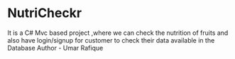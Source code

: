 # NutriCheckr
It is a C# Mvc based project ,where we can check the nutrition of fruits and also have login/signup for customer to check their data available in the Database
Author - Umar Rafique
